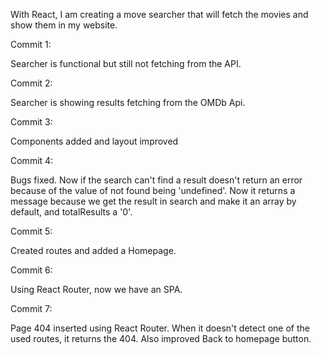 With React, I am creating a move searcher that will fetch the movies and show them in my website.

Commit 1:

Searcher is functional but still not fetching from the API.

Commit 2:

Searcher is showing results fetching from the OMDb Api.

Commit 3:

Components added and layout improved


Commit 4:

Bugs fixed. Now if the search can't find a result doesn't return an error because of the value of not found being 'undefined'.
Now it returns a message because we get the result in search and make it an array by default, and totalResults a '0'. 

Commit 5: 

Created routes and added a Homepage. 

Commit 6: 

Using React Router, now we have an SPA. 

Commit 7: 

Page 404 inserted using React Router. When it doesn't detect one of the used routes, it returns the 404.
Also improved Back to homepage button. 
